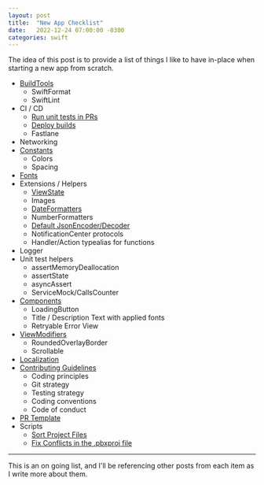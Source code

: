 ```yaml
---
layout: post
title:  "New App Checklist"
date:   2022-12-24 07:00:00 -0300
categories: swift
---
```


The idea of this post is to provide a list of things I like to have in-place when starting a new app from scratch.

- [BuildTools](https://mdb1.github.io/swift/2023/01/01/new-app-build-tools.html)
  - SwiftFormat
  - SwiftLint
- CI / CD
  - [Run unit tests in PRs](https://github.com/mdb1/SwiftyPick/blob/main/Documentation/Fastlane.md)
  - [Deploy builds](https://github.com/mdb1/SwiftyPick/blob/main/Documentation/Fastlane+Distribution.md)
  - Fastlane
- Networking
- [Constants](https://mdb1.github.io/swift/2022/12/24/new-app-constants.html)
  - Colors
  - Spacing
- [Fonts](https://mdb1.github.io/swift/2023/01/20/new-app-fonts.html)
- Extensions / Helpers
  - [ViewState](https://mdb1.github.io/swift/2023/01/08/new-app-view-state.html)
  - Images
  - [DateFormatters](https://mdb1.github.io/swift/2023/01/10/new-app-date-formatters.html)
  - NumberFormatters
  - [Default JsonEncoder/Decoder](https://mdb1.github.io/swift/2023/01/10/new-app-json-encoder-decoder.html)
  - NotificationCenter protocols
  - Handler/Action typealias for functions
- Logger
- Unit test helpers
  - assertMemoryDeallocation
  - assertState
  - asyncAssert
  - ServiceMock/CallsCounter
- [Components](https://mdb1.github.io/swift/2023/01/04/new-app-components.html)
  - LoadingButton
  - Title / Description Text with applied fonts
  - Retryable Error View
- [ViewModifiers](https://mdb1.github.io/swift/2023/01/03/new-app-view-modifiers.html)
  - RoundedOverlayBorder
  - Scrollable
- [Localization](https://mdb1.github.io/swift/2022/12/27/new-app-localization.html)
- [Contributing Guidelines](https://mdb1.github.io/swift/2023/01/02/new-app-contributing-guidelines.html)
  - Coding principles
  - Git strategy
  - Testing strategy
  - Coding conventions
  - Code of conduct
- [PR Template](https://mdb1.github.io/swift/2023/01/09/new-app-pr-template.html)
- Scripts
  - [Sort Project Files](https://github.com/mdb1/SwiftyPick/blob/main/Documentation/SortProject.md)
  - [Fix Conflicts in the .pbxproj file](https://github.com/Lightricks/Kintsugi)

---

This is an on going list, and I'll be referencing other posts from each item as I write more about them.